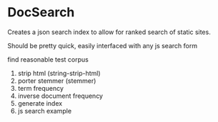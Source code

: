 # DocSearch
Creates a json search index to allow for ranked search of static sites.

Should be pretty quick, easily interfaced with any js search form

find reasonable test corpus



1. strip html (string-strip-html)
2. porter stemmer (stemmer)
3. term frequency
4. inverse document frequency
5. generate index
6. js search example

